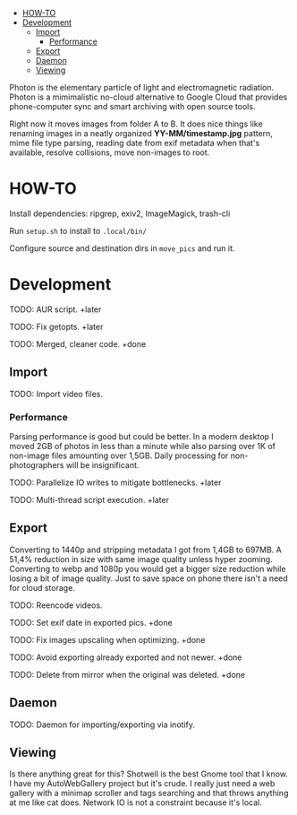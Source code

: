 
<!-- TOC GitLab -->

- [HOW-TO](#how-to)
- [Development](#development)
    - [Import](#import)
        - [Performance](#performance)
    - [Export](#export)
    - [Daemon](#daemon)
    - [Viewing](#viewing)

<!-- /TOC -->

Photon is the elementary particle of light and electromagnetic radiation. Photon is a mimimalistic no-cloud alternative to Google Cloud that provides phone-computer sync and smart archiving with open source tools.

Right now it moves images from folder A to B. It does nice things like renaming images in a neatly organized **YY-MM/timestamp.jpg** pattern, mime file type parsing, reading date from exif metadata when that's available, resolve collisions, move non-images to root.

# HOW-TO
Install dependencies: ripgrep, exiv2, ImageMagick, trash-cli

Run `setup.sh` to install to `.local/bin/`

Configure source and destination dirs in `move_pics` and run it.

# Development
TODO: AUR script. +later

TODO: Fix getopts. +later

TODO: Merged, cleaner code. +done

## Import
TODO: Import video files.

### Performance
Parsing performance is good but could be better. In a modern desktop I moved 2GB of photos in less than a minute while also parsing over 1K of non-image files amounting over 1,5GB. Daily processing for non-photographers will be insignificant.

TODO: Parallelize IO writes to mitigate bottlenecks. +later

TODO: Multi-thread script execution. +later

## Export
Converting to 1440p and stripping metadata I got from 1,4GB to 697MB. A 51,4% reduction in size with same image quality unless hyper zooming. Converting to webp and 1080p you would get a bigger size reduction while losing a bit of image quality. Just to save space on phone there isn't a need for cloud storage.

TODO: Reencode videos.

TODO: Set exif date in exported pics. +done

TODO: Fix images upscaling when optimizing. +done

TODO: Avoid exporting already exported and not newer. +done

TODO: Delete from mirror when the original was deleted. +done

## Daemon
TODO: Daemon for importing/exporting via inotify.

## Viewing
Is there anything great for this? Shotwell is the best Gnome tool that I know. I have my AutoWebGallery project but it's crude. I really just need a web gallery with a minimap scroller and tags searching and that throws anything at me like cat does. Network IO is not a constraint because it's local.

